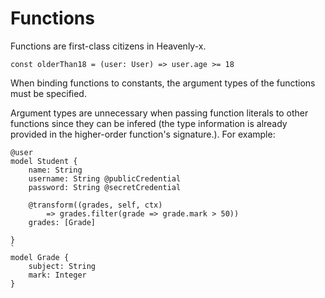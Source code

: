 # Functions

Functions are first-class citizens in Heavenly-x.

```heavenly-x
const olderThan18 = (user: User) => user.age >= 18
```

When binding functions to constants, the argument types of the functions must be specified.

Argument types are unnecessary when passing function literals to other functions since they can be infered (the type information is already provided in the higher-order function's signature.). For example:
```
@user
model Student {
    name: String
    username: String @publicCredential
    password: String @secretCredential

    @transform((grades, self, ctx)
        => grades.filter(grade => grade.mark > 50))
    grades: [Grade]

}
`
model Grade {
    subject: String
    mark: Integer
}
```
